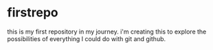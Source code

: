 # firstrepo
this is my first repository in my journey. i'm creating this to explore the possibilities of everything I could do with git and github.
